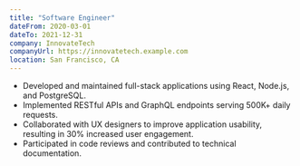 ```yaml
---
title: "Software Engineer"
dateFrom: 2020-03-01
dateTo: 2021-12-31
company: InnovateTech
companyUrl: https://innovatetech.example.com
location: San Francisco, CA
---
```


- Developed and maintained full-stack applications using React, Node.js, and PostgreSQL.
- Implemented RESTful APIs and GraphQL endpoints serving 500K+ daily requests. 
- Collaborated with UX designers to improve application usability, resulting in 30% increased user engagement.
- Participated in code reviews and contributed to technical documentation.